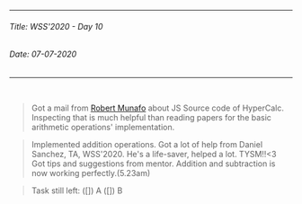----------
###### Title: WSS'2020 - Day 10
###### Date: 07-07-2020
----------
&nbsp;


> Got a mail from [Robert Munafo](https://mrob.com/) about JS Source code of HyperCalc. Inspecting that is much helpful than reading papers for the basic arithmetic
> operations' implementation.

> Implemented addition operations. Got a lot of help from Daniel Sanchez, TA, WSS'2020. He's a life-saver, helped a lot. TYSM!!<3\
> Got tips and suggestions from mentor.
> Addition and subtraction is now working perfectly.(5.23am)

> Task still left:
([]) A
([]) B
